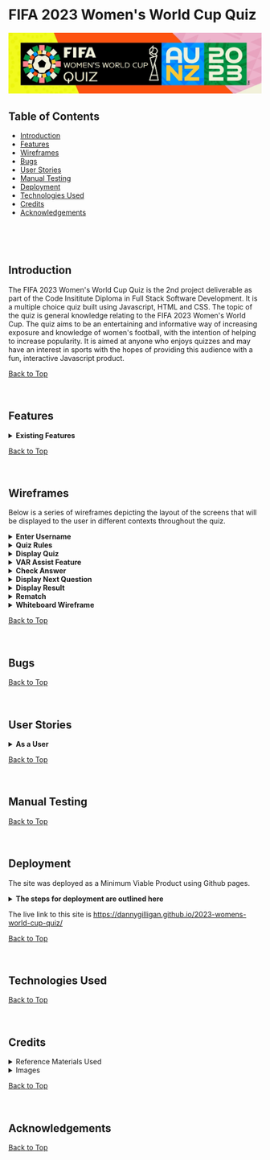 # FIFA 2023 Women's World Cup Quiz

![Am I Responsive](assets/images/hero-image.webp)

## Table of Contents

* [Introduction](#introduction)
* [Features](#features)
* [Wireframes](#wireframes)
* [Bugs](#bugs)
* [User Stories](#user-stories)
* [Manual Testing](#manual-testing)
* [Deployment](#deployment)
* [Technologies Used](#technologies-used)
* [Credits](#credits)
* [Acknowledgements](#acknowledgements)
<br>
<br>
<br>

<!-- Introduction Section is below, with a 'Back to Top' anchor link, the link will be shown at the bottom of every section -->
## Introduction
The FIFA 2023 Women's World Cup Quiz is the 2nd project deliverable as part of the Code Insititute Diploma in Full Stack Software Development. It is a multiple choice quiz built using Javascript, HTML and CSS.
The topic of the quiz is general knowledge relating to the FIFA 2023 Women's World Cup. The quiz aims to be an entertaining and informative way of increasing exposure and knowledge of women's football, with the intention of helping to increase popularity.
It is aimed at anyone who enjoys quizzes and may have an interest in sports with the hopes of providing this audience with a fun, interactive Javascript product.

[Back to Top](#fifa-2023-womens-world-cup-quiz)
<br>
<br>
<br>



<!-- The Existing Features section is shown below, this will be disaplyed in a collapsible format, with each item shown in tabular form -->
## Features

<details>
  <summary> <b>Existing Features</b> </summary>
<!-- Feature 1 begins -->
<table>
<tr><td> <b> Customised Logo</b></td></tr>
<tr>
<td>
The official FIFA Women's World Cup 2023 logo has been adapted to incorporate 'Quiz' in the title and serves as a visual highlight of the screen adding vibrant colour to enhance the user experience.
</td>
</tr>
<tr><td Colspan="2">

![Quiz logo](assets/documentation/features01_customised_logo.webp)

</td></tr>
</table>
<!-- Feature 1 ends -->
<br>
<table>
<tr><td> <b>Tracker Panel</b> </td></tr>
<tr><td>
A tracker panel has been developed that provides the user with information on their progress throughout the quiz such as the current question being displayed and which questions were previously answered correctly or incorrectly.
</td></tr>
<tr><td Colspan="2">

![Tracker Panel](assets/documentation/features02_tracker_panel.webp)

</td></tr>
</table>
<!-- spacer -->
<br>
<table>
<tr><td> <b>Question Container</b> </td></tr>
<tr><td>
The question container takes up a prominent space on the screen and clearly displays the text to the user, the high contrast allows for easy readibility and accessibilty.
</td></tr>
<tr><td Colspan="2">

![Question Container](assets/documentation/features03_question_container.webp)

</td></tr>
</table>
<!-- spacer -->
<br>
<table>
<tr><td> <b>Choice Container</b> </td></tr>
<tr><td>
The choices can be selected from easy to use containers utilising radio inputs.
</td></tr>
<tr><td Colspan="2">

![Choice Container](assets/documentation/features04_choice_containers.webp)

</td></tr>
</table>
<!-- spacer -->
<br>
<table>
<tr><td> <b>Main Button</b> </td></tr>
<tr><td>
The user interaction with the quiz is enabled through a simple button that has contextual commands associated with it depending on what screen is currently displayed. The focus is on making the quiz easy to use and accessible.
</td></tr>
<tr><td Colspan="2">

![Main Button](assets/documentation/features05_main_button.webp)

</td></tr>
</table>  
<!-- spacer -->
<br>
<table>
<tr><td> <b>FWWC 2023 Official Font</b> </td></tr>
<tr><td>
The site uses the official font named 'FWWC 2023' to stay consistent with the brand identity of the event. The source of the font download has been linked in the Credits section.
</td></tr>
<tr><td Colspan="2">

![Official Font](assets/documentation/features06_official_font.webp)

</td></tr>
</table>  
<!-- spacer -->
<br>
<table>
<tr><td> <b>VAR Assist</b> </td></tr>
<tr><td>
The VAR Assist feature will allow the user to remove two incorrect choices from the screen. When activated, a function will be invoked that replaces the inner HTML of the incorrect choices with 'Offside!', the radio inputs will also be disabled for these choices. The user will be granted 3 VAR Assists at the start of the quiz, and can use 1 per question until they run out.
</td></tr>
<tr><td Colspan="2">

![VAR Assist](assets/documentation/features07_var_assist.webp) 

</td></tr>
</table>  
<!-- spacer -->
<br>
<table>
<tr><td> <b>Goals Scored</b> </td></tr>
<tr><td>
A tracker will be visible on the bottom right hand corner of the screen during the quiz that will display the 'Goals Scored' by the user.
</td></tr>
<tr><td Colspan="2">

![Goals Scored](assets/documentation/features08_goals_scored.webp)  

</td></tr>
</table>  
<!-- spacer -->
<br>
<table>
<tr><td> <b>On Hover Changes</b> </td></tr>
<tr><td>
Any items on the screen that the user can interact with will display a subtle colour change on the box shadow when hovered over to convey that the item can be interacted with by tapping or clicking on it.
</td></tr>
<tr><td Colspan="2">

![On Hover](assets/documentation/features09_hover_change.webp)

</td></tr>
</table>
<!-- spacer -->

[Back to Features](#features)
<br>
<br>
<br>
</details>


</details>

[Back to Top](#fifa-2023-womens-world-cup-quiz)
<br>
<br>
<br>


<!-- The Wireframces section is shown below, this will be disaplyed in a collapsible format, with screenshots -->  
## Wireframes  

Below is a series of wireframes depicting the layout of the screens that will be displayed to the user in different contexts throughout the quiz.  
  
<details>  
  <summary><b> Enter Username</b></summary>  
<br>
<!-- Wireframe 1 1 begins -->
The initial landing page will display the 'FIFA Women's World Cup Quiz 2023' logo, along with an input field to enter a username, and an 'enter' button. 

Validation will occur here, if the username does not meet the requirements a dialogue box will be displayed. If the input is accepted, the value will be assigned to a 'userName' variable.

The 'Enter' button will run the validation function and display the 'Quiz Rules' screen.

To note, the quiz will exist on a single page of HTML, with different sections being displayed to, or hidden from, the user depending on the context.

![Wireframe_01](assets/documentation/wireframe01_enter_username.webp)
</details>
<!-- Wireframe 1 ends -->
<!-- Wireframe 2 begins -->
<details>
  <summary> <b>Quiz Rules</b></summary>
<br>
Once the username is accepted, the rules of the quiz will then be displayed using the displayRules() function.

In summary, there will be 11 questions related to the 2023 Women's World Cup, with 4 choices per question along with a VAR Assist feature that will remove 2 incorrect answers. The VAR Assist name comes from the 'Video Assistant Referee' which is a controversial technology used in football to assist in refereeing decisions (hopefully it will only do good things in this quiz). The user will be granted 3 VAR Assists at the beginning, and can use a max of 1 per question until they run out. (To disambiguate completely, there is no relationship to the VAR variable declaration keyword!)

When a question is answered correctly, the user will score a goal, otherwise the attempt will be considered a miss.

The button on this screen will have an inner text of 'Kick Off!' and will call a function to display the quiz content.

![Wireframe Quiz Rules](assets/documentation/wireframe02_display_rules.webp)
</details>
<!-- Wireframe 2 ends -->
<!-- Wireframe 3 begins -->
<details>
  <summary> <b>Display Quiz</b></summary>
<br>
After the user kicks off the quiz, the questions and choices will be displayed using the displayQuiz() function. 

The inner HTML of the question and choice containers will be driven by the content of an object data structure existing in the javascript file, the object will be assigned to a variable named quizEngine. A 'Questions' property will have associated string values that will be accessed using dot notation and their index numbers, this will also be the case for the 'Choices' property, except the Choices property will have a nested array of 4 string values at each index. A questionCounter variable will be created and incremented after each question to drive the content displayed to the user by iterating over the Question and Choices properties accordingly.

A radio input will be used to allow the user to submit their choice, when checking the answer the radio inputs will be assigned as a HTML collection to a userChoice variable, then an IF conditional statement will determine which input is checked, the checked input will be compared against the correct answer (which will be stored as a string value in an 'Answers' property of the quizEngine). The 'Goals Scored' variable will then be incremented by 1 if the answer is correct.

The main button on this screen will have an inner text of 'Shoot!' and will be assigned the checkAnswer() function. 

A VAR Assist button will also be displayed to the user along with the remaining assists available.

In the bottom right hand corner, a score tracker will be visible showing the user's current score.

Just below the logo, a progress tracker will be located that gives the user feedback on the current active question and the questions they answered correctly or incorrectly. The active question will be styled with a prominent glowing effect to aid accessibility.

![Display Quiz](assets/documentation/wireframe03_display_quiz.webp)
</details>
<!-- Wireframe 3 ends -->
<!-- Wireframe 4 begins -->
<details>
  <summary> <b>VAR Assist Feature</b></summary>
<br>
The user can decide to trigger the varAssist() feature in order to remove 2 wrong answers from the screen. A 'varAssists' property will be included in the quizEngine object, this property will have 2 choice IDs held as string values in an array at each index that correspond to the wrong answers for each question, these choice IDs will be used to access the related HTML elements and set the display attribute to 'none'. The 'VAR Assists remaining' counter will be decremented upon use until it reaches 0, at this point the VAR Assist button will be disabled for the remainder of the quiz.

Once a choice has been made by the user. the 'Shoot!' button will then trigger the checkAnswer() function.

![VAR Assist Feature](assets/documentation/wireframe04_var_assist_feature.webp)
</details>
<!-- Wireframe 4 ends -->
<!-- Wireframe 5 begins -->
<details>
  <summary> <b>Check Answer</b></summary>
<br>
Once the user has decided on their choice and selected the corresponding radio input, they can then trigger the checkAnswer() function by clicking on the 'Shoot!' button. This will then assign the radio inputs to a HTML collection by utilising the getElementsByClass method (the radio inputs will have a class attribute of 'choices'). 

This HTML collection will then be iterated over using a 'for loop' to determine which input has been checked (using an IF conditional statement). Once the checked input has been identified, this will be stored in a variable named userChoice, which will be compared against the corresponding correct answer for the question held in the 'Answers' property of the quizEngine object (this will be accessed using dot notation and assigned to a variable named correctAnswer).

If the userChoice and correctAnswer variables are equal (===), then feedback will be presented to the user with a 'GOAL!' message and a picture being displayed, the HTML element of the corresponding tracker item will be assigned a class of .correct and the colour will be changed to green (the .active class will be removed). The 'Goals Scored' counter will also be incremented by 1.

If the userChoice and correctAnswer variables are not equal, the feedback will be presented to the user with a 'MISS!' message and a picture being displayed, the HTML element of the corresponding tracker item will be assigned a class of .incorrect and the colour will be changed to red  (the .active class will be removed). The 'Goals Scored' counter will not be incremented. 

The inner HTML of the main button will change to 'Play On!' which when pressed will invoke a nextQuestion() function that will increment the questionCounter variable and display the content of the next question and set of choices to the user.

![Check Answer](assets/documentation/wireframe05_check_answer.webp)
</details>
<!-- Wireframe 5 ends -->
<!-- Wireframe 6 begins -->
<details>
  <summary> <b>Display Next Question</b></summary>
<br>
The nextQuestion() function will continue the process of iterating over the quizEngine object using the value of the questionCounter variable to access the corresponding index of the questions and choices to display until the final question has been reached. 

This function will also change the HTML class attribute of the current question to .active in order to give the glowing effect on the tracker panel.

When the last question has been answered, the nextQuestion() function will change the inner HTML of the main button to 'View Result!' instead of 'Play On!' and assign to it a function of displayResult().

![Display Next Question 1](assets/documentation/wireframe06_display_next_question(1).webp)
![Display Next Question 2](assets/documentation/wireframe06_display_next_question(2).webp)
</details>
<!-- Wireframe 6 ends -->
<!-- Wireframe 7 begins -->
<details>
  <summary> <b>Display Result</b></summary>
<br>
Once the last question has been answered, the user can click on the 'View Result!' button. This will display feedback to the user on the total goals scored out of the 11 attempts along with a text message congratulating the user on completing the quiz.

An image will also be displayed to the user.

The main button's inner HTML will be changed to 'Rematch!' and have a rematch() function assigned to it.

This screen is the end of the current quiz session.

![Display Result](assets/documentation/wireframe07_display_result.webp)
</details>
<!-- Wireframe 7 ends -->
<!-- Wireframe 8 begins -->
<details>
  <summary> <b>Rematch</b></summary>
<br>
The end screen prompts the user with a 'Rematch!' that will guide them back to the start screen.

This will effectively reset the quiz.

![Rematch](assets/documentation/wireframe08_rematch.webp)
</details>
<!-- Wireframe 8 ends -->
<!-- Wireframe 9 begins -->
<details>
  <summary> <b>Whiteboard Wireframe</b></summary>
<br>
A little bonus for the whiteboard lovers :cupid:
<br>
<br>

![Whiteboard Wireframe](assets/documentation/wireframe09_whiteboard.webp)
</details>
<!-- Wireframe 9 ends -->

[Back to Top](#fifa-2023-womens-world-cup-quiz)
<br>
<br>
<br>

## Bugs

[Back to Top](#fifa-2023-womens-world-cup-quiz)
<br>
<br>
<br>

## User Stories

<details>
  <summary><b>As a User</b></summary>
<br>
<table>
<tr>
<th>User Story</th><th>Result</th>
</tr>
<!-- User Story 1 begins -->
<tr>
<td>As a user, I can enter a username</td><td>:heavy_check_mark:</td>
</tr>
<!-- User Story 1 ends -->
<tr>
<td>As a user, if the username I submit is invalid, I am alerted to this and the requirements are emphasised to me</td><td>:heavy_check_mark:</td>
</tr>
<!-- spacer -->
<tr>
<td>As a user, I can clearly read the question text displayed to me</td><td>:heavy_check_mark:</td>
</tr>
<!-- spacer -->
<tr>
<td>As a user, I can easily read the choices text that is displayed to me</td><td>:heavy_check_mark:</td>
</tr>
<!-- spacer -->
<tr>
<td>As a user, I can select a choice by tapping or clicking on the associated radio input</td><td>:heavy_check_mark:</td>
</tr>
<!-- spacer -->
<tr>
<td>As a user, I can tap or click on the 'Shoot!' button to submit my choice</td><td>:heavy_check_mark:</td>
</tr>
<!-- spacer -->
<tr>
<td>As a user, I can easily identify the VAR Assist button and tap or click on it</td><td>:heavy_check_mark:</td>
</tr>
<!-- spacer -->
<tr>
<td>As a user, I can easily see my progress throughout the quiz including the current active question and the questions I answered correctly or incorrectly previously</td><td>:heavy_check_mark:</td>
</tr>
<!-- spacer -->
<tr>
<td>As a user, I can easily see my current score</td><td>:heavy_check_mark:</td>
</tr>
<!-- spacer -->
<tr>
<td>As a user, I am provided with instant and clear feedback on whether my answer was correct or incorrect</td><td>:heavy_check_mark:</td>
</tr>
<!-- spacer -->
<tr>
<td>As a user, when I choose to use the VAR Assist feature, I can clearly determine which choices remain selectable and which have been changed to 'Offside!'</td><td>:heavy_check_mark:</td>
</tr>
<!-- spacer -->
<tr>
<td>As a user, I can clearly see how many VAR Assists I have remaining</td><td>:heavy_check_mark:</td>
</tr>
<!-- spacer -->
<tr>
<td>As a user, I can clearly determine when the quiz has ended</td><td>:heavy_check_mark:</td>
</tr>
<!-- spacer -->
<tr>
<td>As a user, I am provided with a final result</td><td>:heavy_check_mark:</td>
</tr>
</table>
</details>




[Back to Top](#fifa-2023-womens-world-cup-quiz)
<br>
<br>
<br>



## Manual Testing

[Back to Top](#fifa-2023-womens-world-cup-quiz)
<br>
<br>
<br>




<!-- The Deployment section is shown below, this will be disaplyed in a collapsible format, with each item shown in tabular form -->
## Deployment

The site was deployed as a Minimum Viable Product using Github pages. 

<details>
    <summary><b>The steps for deployment are outlined here</b></summary>
<br>
<table>
<tr><th><b>Step Description</b></th><th><b>Status</b></th></tr>
<tr><td>In the Github repository, navigate to the 'Settings' tab</td><td rowspan="2">:heavy_check_mark:</td></tr>
<tr><td>

![Deployment Step 1](assets/documentation/deployment_01.webp)
</td></tr>
<tr><td>On the menu, navigate to 'Pages'</td><td rowspan="2">:heavy_check_mark:</td></tr>
<tr><td>

![Deployment Step 2](assets/documentation/deployment_02.webp)
</td></tr>
<tr><td>From the 'Branch' dropdown menu, select 'main'</td><td rowspan="2">:heavy_check_mark:</td></tr>
<tr><td>

![Deployment Step 3](assets/documentation/deployment_03.webp)
</td></tr>
<tr><td>Click the save button</td><td rowspan="2">:heavy_check_mark:</td></tr>
<tr><td>

![Deployment Step 4](assets/documentation/deployment_04.webp)
</td></tr>
<tr><td>The deployment process begins</td><td rowspan="2">:heavy_check_mark:</td></tr>
<tr><td>

![Deployment Step 5](assets/documentation/deployment_05.webp)
</td></tr>
<tr><td>Once the site deploys successfully, a confirmation is displayed and a live link generated</td><td rowspan="2">:heavy_check_mark:</td></tr>
<tr><td>

![Deployment Step 6](assets/documentation/deployment_06.webp)
</td></tr>
</table>
</details>

The live link to this site is https://dannygilligan.github.io/2023-womens-world-cup-quiz/

[Back to Top](#fifa-2023-womens-world-cup-quiz)
<br>
<br>
<br>



## Technologies Used

[Back to Top](#fifa-2023-womens-world-cup-quiz)
<br>
<br>
<br>

## Credits

<!-- The Credits section is shown below, this will be disaplyed in a collapsible format, with a sub section for reference content/materials and a sub section for images, with each item shown in tabular form -->
<details>
    <summary>Reference Materials Used</summary>
<br>
<table>
<tr><th><b> Description </b></th><th><b> Link </b></th></tr>
<!-- Reference Material 1 begins -->
<tr><td> Code Institute LMS Javascript Essentials Content </td>
<td> 

[here](https://codeinstitute.net/) 

</td></tr>
<!-- Reference Material 1 ends -->
<tr><td> Javascript tutorial video produced by 'Bro Code' YouTube Channel</td>
<td> 

[here](https://www.youtube.com/watch?v=8dWL3wF_OMw)  

</td></tr>
<tr><td> Javascript 30 for 30 tutorials produced by Wes Bos</td>
<td> 

[here](https://javascript30.com/)

</td></tr>
<tr><td> W3 Schools Javascript Tutorial, Exercises and Quiz, published by w3schools.com </td>
<td> 

[here](https://www.w3schools.com/js/default.asp) 

</td></tr>
<tr><td> JS Challenger exercises, published by jschallenger.com </td>
<td> 

[here](https://www.jschallenger.com/)

</td></tr>
<tr><td> Guide on using the transform property, published by geeksforgeeks.org </td>
<td> 

[here](https://www.geeksforgeeks.org/how-to-rotate-an-html-div-element-90-degrees-using-javascript/)

</td></tr>
<tr><td> Code Institute README.md Tutorial by Kasia Bogucka </td>
<td> 

[here](https://www.youtube.com/watch?v=l1DE7L-4eKQ)  

</td></tr>
<tr><td> Code Institute Guide to MVP (PP2) by Kasia Bogucka </td>
<td> 

[here](https://www.youtube.com/watch?v=wsOvkf22B_A)  

</td></tr>
<tr><td> Official FIFA 2023 Women's World Cup colour scheme published by schemecolor.com </td>
<td> 

[here](https://www.schemecolor.com/fifa-womens-world-cup-2023-logo.php)  

</td></tr>
<tr><td> Official FIFA 2023 Women's World Cup font, downloaded from fontshub.pro </td>
<td> 

[here](https://fontshub.pro/font/fwwc-2023-download)

</td></tr>
<tr><td> Flexbox guide, published by css-tricks.com </td>
<td> 

[here](https://css-tricks.com/snippets/css/a-guide-to-flexbox/)  

</td></tr>
<tr><td> Guide to self-hosting fonts, published by Kevin Powell </td>
<td> 

[here](https://www.youtube.com/watch?v=zK-yy6C2Nck)

</td></tr>
<tr><td> Centering items using Flexbox, published by MDN Web Docs </td>
<td> 

[here](https://developer.mozilla.org/en-US/docs/Web/CSS/CSS_flexible_box_layout/Aligning_items_in_a_flex_container)  

</td></tr>
<tr><td> Code used for spherical shading on main button developed by 'The Anonymous Koder' </td>
<td> 

[here](https://codepen.io/theanonymouskoder/pen/PomjmeY?editors=1100)  

</td></tr>
<tr><td> Code used for CSS gradient effects provided by cssgradient.io </td>
<td> 

[here](https://cssgradient.io/)

</td></tr>
<tr><td> Guide for using the CSS 'fade in' animation, published by Jamie Juviler </td>
<td> 

[here](https://blog.hubspot.com/website/css-fade-in)

</td></tr>
<!-- spacer -->
</td></tr>
<tr><td> Guide on scaling an element up and down gracefully on hover, by Stackoverflow user Roy </td>
<td> 

[here](https://stackoverflow.com/a/36227036)

</td></tr>
<!-- spacer -->
<tr><td> Guide for styling input placeholder text, published by MDN Web Docs </td>
<td> 

[here](https://developer.mozilla.org/en-US/docs/Web/CSS/::placeholder) 

</td></tr>
<!-- spacer -->
<tr><td> Code Institute README.md Template, published by Code Institute </td>
<td> 

[here](https://github.com/Code-Institute-Solutions/readme-template)  

</td></tr>
<!-- spacer -->
<tr><td> Github README.md Markdown Guide, by Github user lifeparticle </td>
<td> 

[here](https://github.com/lifeparticle/Markdown-Cheatsheet)  

</td></tr>
<!-- spacer -->
<tr><td> Github README.md Cheatsheet, by Github user tchapi </td>
<td> 

[here](https://github.com/tchapi/markdown-cheatsheet/blob/master/README.md)

</td></tr>
<!-- spacer -->
<tr><td> The hex values of the Github background colour were obtained using imagecolorpicker.com </td>
<td> 

[here](https://imagecolorpicker.com/en)

</td></tr>
<!-- spacer -->
<tr><td> How to create anchor links in README.md, by Github user Rachel Hyman </td>
<td> 

[here](https://gist.github.com/rachelhyman/b1f109155c9dafffe618)  

</td></tr>
<!-- spacer -->
<tr><td> How to add collapsible items to README.md, by Github user pierrejoubert73 </td>
<td> 

[here](https://gist.github.com/pierrejoubert73/902cc94d79424356a8d20be2b382e1ab)

</td></tr>
<!-- spacer -->
</td></tr>
<tr><td> Advice to add documentation folder to README.md, Code Institute Slack message by Kera Cudmore </td>
<td> 

[here](https://code-institute-room.slack.com/archives/C01UE4ND3H7/p1701601763768449?thread_ts=1701600346.836459&cid=C01UE4ND3H7)

</td></tr>
<!-- spacer -->
<tr><td> How to add a tickmark to README.md, by Stackoverflow user Waylan </td>
<td> 

[here](https://stackoverflow.com/questions/54694160/adding-checkbox-in-markdown-table-does-not-work)

</td></tr>
<!-- spacer -->
<tr><td> Github emojis cheatsheet, by Github user ikatyang </td>
<td> 

[here](https://github.com/ikatyang/emoji-cheat-sheet/blob/master/README.md)

</td></tr>
<!-- spacer -->
<tr><td> Site used to convert png to favicon, favicon.io </td>
<td> 

[here](https://favicon.io/favicon-converter/)

</td></tr>
<!-- spacer -->
<tr><td> Guide to making atomic git commits, by Aleksandr Hovhannisyan </td>
<td> 

[here](https://www.aleksandrhovhannisyan.com/blog/atomic-git-commits/)

</td></tr>
<!-- spacer -->
<tr><td> Library of front end icons used for README.md, by Github user marwin1991 </td>
<td> 

[here](https://marwin1991.github.io/profile-technology-icons/)

</td></tr>
<!-- spacer -->
<tr><td> Site containing open source icons used for README.md, published by iconduck.com </td>
<td> 

[here](https://iconduck.com/)

</td></tr>
<!-- spacer -->
<tr><td> Site used to convert svg to png, svgtopng.com </td>
<td> 

[here](https://svgtopng.com/)

</td></tr>
<!-- spacer -->
<tr><td> How to make a cell span a row, used in README.md, by Stackoverflow user Nisse Engström </td>
<td> 

[here](https://stackoverflow.com/questions/26400006/make-a-td-span-the-entire-row-in-a-table)

</td></tr>
<!-- spacer -->
<tr><td> Introduction to the pillars of OOP, by Chandrakishor Gupta </td>
<td> 

[here](https://datatrained.com/post/four-pillars-of-oops/)

</td></tr>
<!-- spacer -->
<tr><td> Guide on HTML Radio Input Tags, published by w3schools.com </td>
<td> 

[here](https://www.w3schools.com/tags/att_input_type_radio.asp)

</td></tr>
<!-- spacer -->
<tr><td> How to use a submit button outside the form, by joshbranchaud </td>
<td> 

[here](https://til.hashrocket.com/posts/v2s2gxgifj-submit-a-form-with-a-button-outside-the-form)

</td></tr>
<!-- spacer -->
</table>
</details>

<!-- The Images sub section is shown below, this will be disaplyed in a collapsible format, with each item shown in tabular form, the images represent thumbnails of the actual pictures used on the live site (they've been scaled down to 10% of the original size, approx 50px by 50px) -->
<details>
  <summary>Images</summary>
<br>

<table>
<tr><th><b> Thumb </b></th><th><b> Production File Name </b></th><th><b> Description </b></th><th><b> Source </b></th></tr>
<!-- image 1 begins -->
<tr><td>

![miss_image_0_thumb](assets/documentation/thumbnails/miss_image_0_thumbnail.webp)
</td>
<td>miss_image_0</td>
<td>Emily van Egmond, Australia</td>
<td>

[here](https://www.sbs.com.au/news/article/what-must-happen-for-matildas-to-progress-to-world-cup-knockout/hn6ggt6eq)
</td>
</tr>
<!-- image 1 ends -->
<tr><td>

![miss_image_1_thumb](assets/documentation//thumbnails/miss_image_1_thumbnail.webp)
</td>
<td>miss_image_1</td>
<td>Giulia Dragoni, Italy</td>
<td>

[here](https://www.ctvnews.ca/mobile/sports/italians-in-tears-after-loss-to-south-africa-knocks-them-out-of-women-s-world-cup-1.6503519)
</td>
</tr>
<!-- spacer -->
<tr><td>

![miss_image_2_thumb](assets/documentation/thumbnails/miss_image_2_thumbnail.webp)
</td>
<td>miss_image_2</td>
<td>Julie Ertz, USA</td>
<td>

[here](https://www.forbes.com/sites/maryroeloffs/2023/08/06/us-knocked-out-of-womens-world-cup-after-dramatic-loss-to-sweden/
)
</td>
</tr>
<!-- spacer -->
<tr><td>

![miss_image_3_thumb](assets/documentation/thumbnails/miss_image_3_thumbnail.webp)
</td>
<td>miss_image_3</td>
<td>Sam Kerr, Australia</td>
<td>

[here](https://www.forbes.com/sites/asifburhan/2023/08/16/england-defeat-hosts-australia-to-reach-first-womens-world-cup-final/)
</td>
</tr>
<!-- spacer -->
<tr><td>

![miss_image_4_thumb](assets/documentation/thumbnails/miss_image_4_thumbnail.webp)
</td>
<td>miss_image_4</td>
<td>Megan Rapinoe, USA</td>
<td>

[here](https://edition.cnn.com/sport/live-news/uswnt-sweden-womens-world-cup-knockout/h_9d56c79135d15aab65841753a8692a16
)
</td>
</tr>
<!-- spacer -->
<tr><td>

![miss_image_5_thumb](assets/documentation/thumbnails/miss_image_5_thumbnail.webp)
</td>
<td>miss_image_5</td>
<td>Sophie Howard, Scotland</td>
<td>

[here](https://domesticolammy.medium.com/salma-paralluelo-and-my-uneven-connection-with-womens-football-a8a99bc4dd10
)
</td>
</tr>
<!-- spacer -->
<tr><td>

![miss_image_6_thumb](assets/documentation/thumbnails/miss_image_6_thumbnail.webp)
</td>
<td>miss_image_6</td>
<td>Alex Morgan, USA</td>
<td>

[here](https://www.the-express.com/sport/soccer/109905/USWNT-lose-top-spot-FIFA-Rankings
)
</td>
</tr>
<!-- spacer -->
<tr><td>

![miss_image_7_thumb](assets/documentation/thumbnails/miss_image_7_thumbnail.webp)
</td>
<td>miss_image_7</td>
<td>Sam Kerr, Australia</td>
<td>

[here](https://www.foxsports.com.au/football/world-cup/changed-sport-forever-australia-reacts-to-matildas-devastating-world-cup-exit/news-story/de2c94a88de3019c2af2e7eae2f81774
)
</td>
</tr>
<!-- spacer -->
<tr><td>

![miss_image_8_thumb](assets/documentation/thumbnails/miss_image_8_thumbnail.webp)
</td>
<td>miss_image_8</td>
<td>Mary Earps, England</td>
<td>

[here](https://www.bbc.com/sport/football/66611861
)
</td>
</tr>
<!-- spacer -->
<tr><td>

![miss_image_9_thumb](assets/documentation/thumbnails/miss_image_9_thumbnail.webp)
</td>
<td>miss_image_9</td>
<td>Hannah Wilkinson, New Zealand</td>
<td>

[here](https://www.abc.net.au/news/2023-07-25/womens-world-cup-live-updates-new-zealand-philippines-var/102644612
)
</td>
</tr>
<!-- spacer -->
<tr><td>

![miss_image_10_thumb](assets/documentation/thumbnails/miss_image_10_thumbnail.webp)
</td>
<td>miss_image_10</td>
<td>Alexandra Popp, Germany</td>
<td>

[here](https://www.goal.com/en/news/shock-germany-out-womens-world-cup-group-stages-south-korea/bltb2277dcbc1244f38)
</td>
</tr>
<!-- Miss Images end here -->
<!-- Goal Images start here -->
<tr><td>

![goal_image_0_thumb](assets/documentation/thumbnails/goal_image_0_thumbnail.webp)
</td>
<td>goal_image_0</td>
<td>Sam Kerr, Australia</td>
<td>

[here](https://www.theguardian.com/football/commentisfree/2023/aug/16/womens-world-cup-2023-matildas-fan-guide)
</td>
</tr>
<!-- spacer -->
<tr><td>

![goal_image_1_thumb](assets/documentation/thumbnails/goal_image_1_thumbnail.webp)
</td>
<td>goal_image_1</td>
<td>Wendy Shongwe, South Africa</td>
<td>

[here](https://www.flashscore.com/news/soccer-world-cup-women-south-africa-s-joy-at-women-s-world-cup-win-brings-hope-of-change-back-home/n9c0NhLj/)
</td>
</tr>
<!-- spacer -->
<tr><td>

![goal_image_2_thumb](assets/documentation/thumbnails/goal_image_2_thumbnail.webp)
</td>
<td>goal_image_2</td>
<td>Fridolina Rolfo, Sweden</td>
<td>

[here](https://www.latimes.com/sports/soccer/story/2023-08-19/womens-world-cup-sweden-beats-australia-bronze-medal)
</td>
</tr>
<!-- spacer -->
<tr><td>

![goal_image_3_thumb](assets/documentation/thumbnails/goal_image_3_thumbnail.webp)
</td>
<td>goal_image_3</td>
<td>Filippa Angeldal, Sweden</td>
<td>

[here](https://eu.usatoday.com/story/sports/soccer/2023/08/11/sweden-stakes-claim-as-a-women-s-world-cup-favorite-by-stopping-japan-2-1-in-quarterfinals/70572973007/)
</td>
</tr>
<!-- spacer -->
<tr><td>

![goal_image_4_thumb](assets/documentation/thumbnails/goal_image_4_thumbnail.webp)
</td>
<td>goal_image_4</td>
<td>Kenza Dali, France</td>
<td>

[here](https://newsrnd.com/sports/2023-08-08-france-morocco-(4-0)--les-bleues-join-the-quarters-of-the-women-s-world-cup-without-trembling.BJXjfpknn.html)
</td>
</tr>
<!-- spacer -->
<tr><td>

![goal_image_5_thumb](assets/documentation/thumbnails/goal_image_5_thumbnail.webp)
</td>
<td>goal_image_5</td>
<td>Sarina Bolden, Philippines</td>
<td>

[here](https://www.nzherald.co.nz/sport/fifa-womens-world-cup-2023-football-ferns-crash-back-down-to-earth-with-shock-loss-to-the-philippines/PCDJNAO7SRCRTFMBTGIB5RNWNM/)
</td>
</tr>
<!-- spacer -->
<tr><td>

![goal_image_6_thumb](assets/documentation/thumbnails/goal_image_6_thumbnail.webp)
</td>
<td>goal_image_6</td>
<td>Débora Cristiane de Oliveira, Brazil</td>
<td>

[here](https://www.skysports.com/football/story-telling/37390/12944561/20-of-the-best-images-from-the-womens-world-cup)
</td>
</tr>
<!-- spacer -->
<tr><td>

![goal_image_7_thumb](assets/documentation/thumbnails/goal_image_7_thumbnail.webp)
</td>
<td>goal_image_7</td>
<td>Yui Hasegawa, Japan</td>
<td>

[here](https://www.forbes.com/sites/asifburhan/2020/03/02/fifa-inspectors-assess-potential-hosts-of-the-2023-womens-world-cup/)
</td>
</tr>
<!-- spacer -->
<tr><td>

![goal_image_8_thumb](assets/documentation/thumbnails/goal_image_8_thumbnail.webp)
</td>
<td>goal_image_8</td>
<td>Ary Borges, Brazil</td>
<td>

[here](https://www.theguardian.com/football/2023/jul/27/brazil-womens-world-cup-fans-france-revival)
</td>
</tr>
<!-- spacer -->
<tr><td>

![goal_image_9_thumb](assets/documentation/thumbnails/goal_image_9_thumbnail.webp)
</td>
<td>goal_image_9</td>
<td>Charlotte Grant, Australia</td>
<td>

[here](https://shekicks.net/matildas-end-lionesses-30-game-unbeaten-run/)
</td>
</tr>
<!-- spacer -->
<tr><td>

![goal_image_10_thumb](assets/documentation/thumbnails/goal_image_10_thumbnail.webp)
</td>
<td>goal_image_10</td>
<td>Denise O'Sullivan, Ireland</td>
<td>

[here](https://www.uefa.com/womensworldcup/news/0283-1876eee8e56e-635398217fd4-1000--republic-of-ireland-at-the-2023-women-s-world-cup-fixtures-r/)
</td>
</tr>
<!-- Goal images end here -->
<!-- Miscellaneous images start here -->
<tr><td>

![hero_image_updated_thumb](assets/documentation/thumbnails/official_logo_thumbnail.webp)
</td>
<td>hero_image_updated</td>
<td>Offical FIFA WWC 2023 Logo</td>
<td>

[here](https://www.printmag.com/branding-identity-design/2023-fifa-womens-world-cup/)
</td>
</tr>
<!-- spacer -->
<tr><td>

![favicon_source_thumb](assets/documentation/thumbnails/favicon_source_thumbnail.webp)
</td>
<td>favicon</td>
<td>Source used to generate favicon</td>
<td>

[here](https://seeklogo.com/vector-logo/495259/fifa-womens-world-cup-2023)
</td>
</tr>
</table>

</details>
<!-- Images credits end here -->



[Back to Top](#fifa-2023-womens-world-cup-quiz)
<br>
<br>
<br>


## Acknowledgements

[Back to Top](#fifa-2023-womens-world-cup-quiz)
<br>
<br>
<br>
